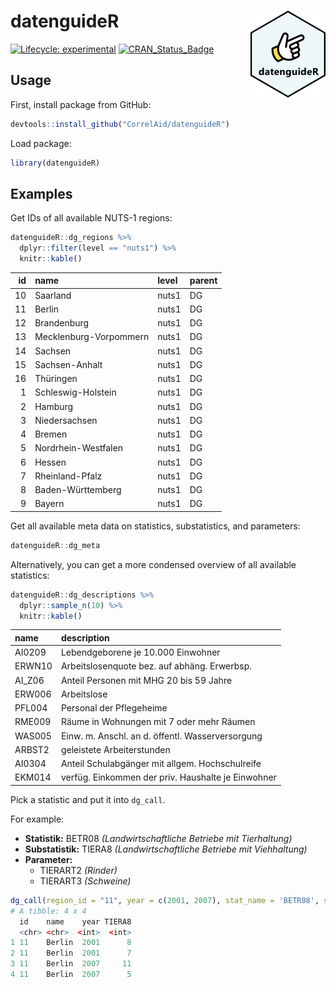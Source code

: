 
<!-- README.md is generated from README.Rmd. Please edit that file -->

# datenguideR <img src='man/figures/logo.png' align="right" height="139" />

<!-- badges: start -->

[![Lifecycle:
experimental](https://img.shields.io/badge/lifecycle-experimental-orange.svg)](https://www.tidyverse.org/lifecycle/#experimental)
[![CRAN_Status_Badge](http://www.r-pkg.org/badges/version/datenguideR)](https://cran.r-project.org/package=datenguideR)
<!--[![Build Status](https://travis-ci.org/CorrelAid/datenguideR.svg?branch=master)](https://travis-ci.org/CorrelAid/datenguideR)-->
<!-- badges: end -->

## Usage

First, install package from GitHub:

``` r
devtools::install_github("CorrelAid/datenguideR")
```

Load package:

``` r
library(datenguideR)
```

## Examples

Get IDs of all available NUTS-1 regions:

``` r
datenguideR::dg_regions %>%
  dplyr::filter(level == "nuts1") %>%
  knitr::kable()
```

| id|name                   |level |parent |
|--:|:----------------------|:-----|:------|
| 10|Saarland               |nuts1 |DG     |
| 11|Berlin                 |nuts1 |DG     |
| 12|Brandenburg            |nuts1 |DG     |
| 13|Mecklenburg-Vorpommern |nuts1 |DG     |
| 14|Sachsen                |nuts1 |DG     |
| 15|Sachsen-Anhalt         |nuts1 |DG     |
| 16|Thüringen              |nuts1 |DG     |
|  1|Schleswig-Holstein     |nuts1 |DG     |
|  2|Hamburg                |nuts1 |DG     |
|  3|Niedersachsen          |nuts1 |DG     |
|  4|Bremen                 |nuts1 |DG     |
|  5|Nordrhein-Westfalen    |nuts1 |DG     |
|  6|Hessen                 |nuts1 |DG     |
|  7|Rheinland-Pfalz        |nuts1 |DG     |
|  8|Baden-Württemberg      |nuts1 |DG     |
|  9|Bayern                 |nuts1 |DG     |

Get all available meta data on statistics, substatistics, and parameters:

``` r
datenguideR::dg_meta
```

Alternatively, you can get a more condensed overview of all available statistics:

``` r
datenguideR::dg_descriptions %>%
  dplyr::sample_n(10) %>% 
  knitr::kable()
```

|name   |description                                        |
|:------|:--------------------------------------------------|
|AI0209 |Lebendgeborene je 10.000 Einwohner                 |
|ERWN10 |Arbeitslosenquote bez. auf abhäng. Erwerbsp.       |
|AI_Z06 |Anteil Personen mit MHG 20 bis 59 Jahre            |
|ERW006 |Arbeitslose                                        |
|PFL004 |Personal der Pflegeheime                           |
|RME009 |Räume in Wohnungen mit 7 oder mehr Räumen          |
|WAS005 |Einw. m. Anschl. an d. öffentl. Wasserversorgung   |
|ARBST2 |geleistete Arbeiterstunden                         |
|AI0304 |Anteil Schulabgänger mit allgem. Hochschulreife    |
|EKM014 |verfüg. Einkommen der priv. Haushalte je Einwohner |

Pick a statistic and put it into `dg_call`.

For example:

  - **Statistik:** BETR08 *(Landwirtschaftliche Betriebe mit Tierhaltung)*
  - **Substatistik:** TIERA8 *(Landwirtschaftliche Betriebe mit Viehhaltung)*
  - **Parameter:** 
    - TIERART2 *(Rinder)*
    - TIERART3 *(Schweine)*

<!-- end list -->

``` r
dg_call(region_id = "11", year = c(2001, 2007), stat_name = 'BETR08', substat_name = 'TIERA8', parameter = c("TIERART2", "TIERART3"))
# A tibble: 4 x 4
  id    name    year TIERA8
  <chr> <chr>  <int>  <int>
1 11    Berlin  2001      8
2 11    Berlin  2001      7
3 11    Berlin  2007     11
4 11    Berlin  2007      5
```
